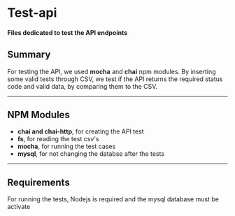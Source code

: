 # Test-api

#### Files dedicated to test the API endpoints


## Summary
For testing the API, we used **mocha** and **chai** npm modules. By inserting some valid tests through CSV, we test if the API returns the required status code and valid data, by comparing them to the CSV. 

---
## NPM Modules

- **chai and chai-http**, for creating the API test
- **fs**, for reading the test csv's
- **mocha**, for running the test cases
- **mysql**, for not changing the databse after the tests

---
## Requirements
For running the tests, Nodejs is required and the mysql database must be activate
